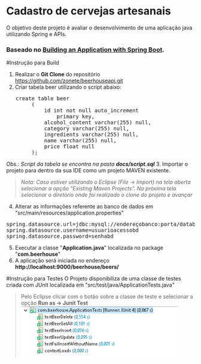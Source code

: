 # Cadastro de cervejas artesanais

O objetivo deste projeto é avaliar o desenvolvimento de uma aplicação java utilizando Spring e APIs.

### Baseado no [Building an Application with Spring Boot](https://spring.io/guides/gs/spring-boot/).

#Instrução para Build

 1. Realizar o **Git Clone** do repositório https://github.com/zonete/beerhouseapi.git
 2. Criar tabela beer  utilizando o script abaixo:
<pre>
   create table beer
	    (
	    	id int not null auto_increment
	    		primary key,
	    	alcohol_content varchar(255) null,
	    	category varchar(255) null,
	    	ingredients varchar(255) null,
	    	name varchar(255) null,
	    	price float null
	    );
</pre>
*Obs.: Script da tabela se encontra na pasta **docs/script.sql***
 3. Importar o projeto para dentro da sua IDE como um projeto MAVEN existente.
> *Nota: Caso estiver utilizando o Eclipse  (File -> Import) na tela aberta selecionar a opção "Existing Maven Projects". Na próxima tela selecionar o diretório onde foi realizado o clone do projeto e avançar*

 4. Alterar as informações referente ao banco de dados em "src/main/resources/application.properties"  
<pre>
spring.datasource.url=jdbc:mysql://endereçobanco:porta/database
spring.datasource.username=usuarioacessobd
spring.datasource.password=senhabd
</pre>

 5. Executar a classe "**Application.java**" localizada no package "**com.beerhouse**"
 6. A aplicação será iniciada no endereço **http://localhost:9000/beerhouse/beers/**

 #Instrução para Testes
 O Projeto disponibiliza de uma classe de testes criada com JUnit localizada em "src/test/java/ApplicationTests.java"
 >Pelo Eclipse clicar com o botão sobre a classe de teste e selecionar a opção **Run as -> Junit Test**
 ![alt text](https://raw.githubusercontent.com/zonete/beerhouseapi/master/docs/imgs/testes.png)
